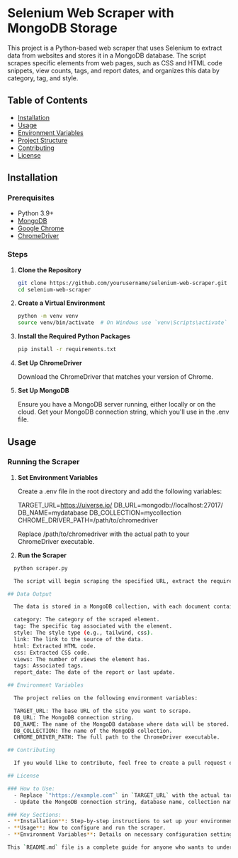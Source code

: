 # Selenium Web Scraper with MongoDB Storage

This project is a Python-based web scraper that uses Selenium to extract data from websites and stores it in a MongoDB database. The script scrapes specific elements from web pages, such as CSS and HTML code snippets, view counts, tags, and report dates, and organizes this data by category, tag, and style.

## Table of Contents

- [Installation](#installation)
- [Usage](#usage)
- [Environment Variables](#environment-variables)
- [Project Structure](#project-structure)
- [Contributing](#contributing)
- [License](#license)

## Installation

### Prerequisites

- Python 3.9+
- [MongoDB](https://www.mongodb.com/)
- [Google Chrome](https://www.google.com/chrome/)
- [ChromeDriver](https://sites.google.com/a/chromium.org/chromedriver/downloads)

### Steps

1. **Clone the Repository**

   ```bash
   git clone https://github.com/yourusername/selenium-web-scraper.git
   cd selenium-web-scraper

2. **Create a Virtual Environment**
    ```bash
    python -m venv venv
    source venv/bin/activate  # On Windows use `venv\Scripts\activate`

3. **Install the Required Python Packages**

    ```bash
    pip install -r requirements.txt

4. **Set Up ChromeDriver**

    Download the ChromeDriver that matches your version of Chrome.

5. **Set Up MongoDB**

    Ensure you have a MongoDB server running, either locally or on the cloud.
    Get your MongoDB connection string, which you'll use in the .env file.

## Usage

### Running the Scraper

1. **Set Environment Variables**

    Create a .env file in the root directory and add the following variables:

    TARGET_URL=https://uiverse.io/
    DB_URL=mongodb://localhost:27017/
    DB_NAME=mydatabase
    DB_COLLECTION=mycollection
    CHROME_DRIVER_PATH=/path/to/chromedriver

    Replace /path/to/chromedriver with the actual path to your ChromeDriver executable.

2. **Run the Scraper**

  ```bash
    python scraper.py

    The script will begin scraping the specified URL, extract the required data, and store it in the MongoDB database you configured.

## Data Output

    The data is stored in a MongoDB collection, with each document containing fields like:

    category: The category of the scraped element.
    tag: The specific tag associated with the element.
    style: The style type (e.g., tailwind, css).
    link: The link to the source of the data.
    html: Extracted HTML code.
    css: Extracted CSS code.
    views: The number of views the element has.
    tags: Associated tags.
    report_date: The date of the report or last update.

## Environment Variables

    The project relies on the following environment variables:

    TARGET_URL: The base URL of the site you want to scrape.
    DB_URL: The MongoDB connection string.
    DB_NAME: The name of the MongoDB database where data will be stored.
    DB_COLLECTION: The name of the MongoDB collection.
    CHROME_DRIVER_PATH: The full path to the ChromeDriver executable.

## Contributing

    If you would like to contribute, feel free to create a pull request or open an issue.

## License

### How to Use:
    - Replace `"https://example.com"` in `TARGET_URL` with the actual target website URL.
    - Update the MongoDB connection string, database name, collection name, and ChromeDriver path in the `.env` file.

### Key Sections:
- **Installation**: Step-by-step instructions to set up your environment.
- **Usage**: How to configure and run the scraper.
- **Environment Variables**: Details on necessary configuration settings.

This `README.md` file is a complete guide for anyone who wants to understand, set up, and run your Selenium-based web scraper project.
